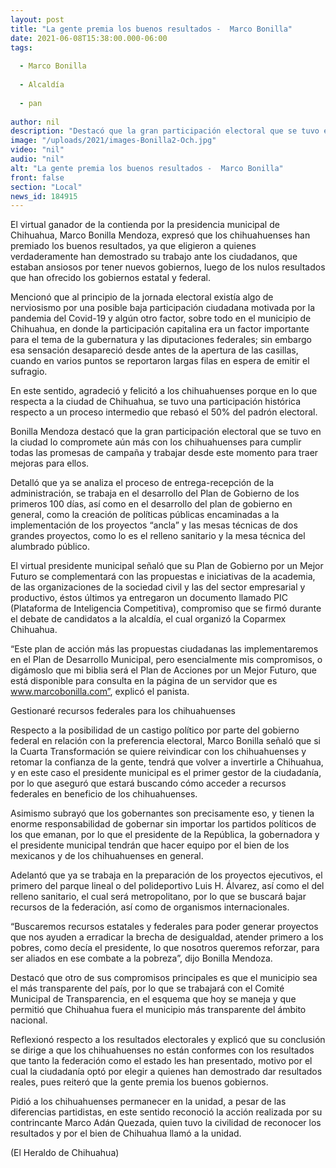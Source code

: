 ```yaml
---
layout: post
title: "La gente premia los buenos resultados -  Marco Bonilla"
date: 2021-06-08T15:38:00.000-06:00
tags:
  
  - Marco Bonilla
  
  - Alcaldía
  
  - pan
  
author: nil
description: "Destacó que la gran participación electoral que se tuvo en la ciudad lo compromete aún más con los chihuahuenses para cumplir todas las promesas de campaña"
image: "/uploads/2021/images-Bonilla2-Och.jpg"
video: "nil"
audio: "nil"
alt: "La gente premia los buenos resultados -  Marco Bonilla"
front: false
section: "Local"
news_id: 184915
---
```


El virtual ganador de la contienda por la presidencia municipal de Chihuahua, Marco Bonilla Mendoza, expresó que los chihuahuenses han premiado los buenos resultados, ya que eligieron a quienes verdaderamente han demostrado su trabajo ante los ciudadanos, que estaban ansiosos por tener nuevos gobiernos, luego de los nulos resultados que han ofrecido los gobiernos estatal y federal.

Mencionó que al principio de la jornada electoral existía algo de nerviosismo por una posible baja participación ciudadana motivada por la pandemia del Covid-19 y algún otro factor, sobre todo en el municipio de Chihuahua, en donde la participación capitalina era un factor importante para el tema de la gubernatura y las diputaciones federales; sin embargo esa sensación desapareció desde antes de la apertura de las casillas, cuando en varios puntos se reportaron largas filas en espera de emitir el sufragio.

En este sentido, agradeció y felicitó a los chihuahuenses porque en lo que respecta a la ciudad de Chihuahua, se tuvo una participación histórica respecto a un proceso intermedio que rebasó el 50% del padrón electoral.

Bonilla Mendoza destacó que la gran participación electoral que se tuvo en la ciudad lo compromete aún más con los chihuahuenses para cumplir todas las promesas de campaña y trabajar desde este momento para traer mejoras para ellos.

Detalló que ya se analiza el proceso de entrega-recepción de la administración, se trabaja en el desarrollo del Plan de Gobierno de los primeros 100 días, así como en el desarrollo del plan de gobierno en general, como la creación de políticas públicas encaminadas a la implementación de los proyectos “ancla” y las mesas técnicas de dos grandes proyectos, como lo es el relleno sanitario y la mesa técnica del alumbrado público.

El virtual presidente municipal señaló que su Plan de Gobierno por un Mejor Futuro se complementará con las propuestas e iniciativas de la academia, de las organizaciones de la sociedad civil y las del sector empresarial y productivo, éstos últimos ya entregaron un documento llamado PIC (Plataforma de Inteligencia Competitiva), compromiso que se firmó durante el debate de candidatos a la alcaldía, el cual organizó la Coparmex Chihuahua.

“Este plan de acción más las propuestas ciudadanas las implementaremos en el Plan de Desarrollo Municipal, pero esencialmente mis compromisos, o digámoslo que mi biblia será el Plan de Acciones por un Mejor Futuro, que está disponible para consulta en la página de un servidor que es www.marcobonilla.com”, explicó el panista.

Gestionaré recursos federales para los chihuahuenses

Respecto a la posibilidad de un castigo político por parte del gobierno federal en relación con la preferencia electoral, Marco Bonilla señaló que si la Cuarta Transformación se quiere reivindicar con los chihuahuenses y retomar la confianza de la gente, tendrá que volver a invertirle a Chihuahua, y en este caso el presidente municipal es el primer gestor de la ciudadanía, por lo que aseguró que estará buscando cómo acceder a recursos federales en beneficio de los chihuahuenses.

Asimismo subrayó que los gobernantes son precisamente eso, y tienen la enorme responsabilidad de gobernar sin importar los partidos políticos de los que emanan, por lo que el presidente de la República, la gobernadora y el presidente municipal tendrán que hacer equipo por el bien de los mexicanos y de los chihuahuenses en general.

Adelantó que ya se trabaja en la preparación de los proyectos ejecutivos, el primero del parque lineal o del polideportivo Luis H. Álvarez, así como el del relleno sanitario, el cual será metropolitano, por lo que se buscará bajar recursos de la federación, así como de organismos internacionales.

“Buscaremos recursos estatales y federales para poder generar proyectos que nos ayuden a erradicar la brecha de desigualdad, atender primero a los pobres, como decía el presidente, lo que nosotros queremos reforzar, para ser aliados en ese combate a la pobreza”, dijo Bonilla Mendoza.

Destacó que otro de sus compromisos principales es que el municipio sea el más transparente del país, por lo que se trabajará con el Comité Municipal de Transparencia, en el esquema que hoy se maneja y que permitió que Chihuahua fuera el municipio más transparente del ámbito nacional.

Reflexionó respecto a los resultados electorales y explicó que su conclusión se dirige a que los chihuahuenses no están conformes con los resultados que tanto la federación como el estado les han presentado, motivo por el cual la ciudadanía optó por elegir a quienes han demostrado dar resultados reales, pues reiteró que la gente premia los buenos gobiernos.

Pidió a los chihuahuenses permanecer en la unidad, a pesar de las diferencias partidistas, en este sentido reconoció la acción realizada por su contrincante Marco Adán Quezada, quien tuvo la civilidad de reconocer los resultados y por el bien de Chihuahua llamó a la unidad.

(El Heraldo de Chihuahua)